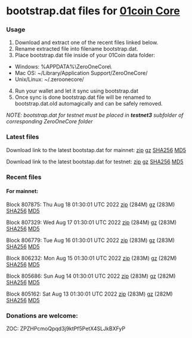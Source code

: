 # bootstrap.dat files for [01coin Core](https://01coin.io)

### Usage

1. Download and extract one of the recent files linked below.
2. Rename extracted file into filename bootstrap.dat.
3. Place bootstrap.dat file inside of your 01Coin data folder:
 - Windows: %APPDATA%\ZeroOneCore\
 - Mac OS: ~/Library/Application Support/ZeroOneCore/
 - Unix/Linux: ~/.zeroonecore/
4. Run your wallet and let it sync using bootstrap.dat
5. Once sync is done bootstrap.dat file will be renamed to bootstrap.dat.old automagically and can be safely removed.

_NOTE: bootstrap.dat for testnet must be placed in **testnet3** subfolder of corresponding ZeroOneCore folder_

### Latest files
Download link to the latest bootstap.dat for mainnet: [zip](https://files.01coin.io/mainnet/bootstrap.dat.zip) [gz](https://files.01coin.io/mainnet/bootstrap.dat.tar.gz) [SHA256](https://files.01coin.io/mainnet/sha256.txt) [MD5](https://files.01coin.io/mainnet/md5.txt)

Download link to the latest bootstap.dat for testnet: [zip](https://files.01coin.io/testnet/bootstrap.dat.zip) [gz](https://files.01coin.io/testnet/bootstrap.dat.tar.gz) [SHA256](https://files.01coin.io/testnet/sha256.txt) [MD5](https://files.01coin.io/testnet/md5.txt)

### Recent files

#### For mainnet:

Block 807875: Thu Aug 18 01:30:01 UTC 2022 [zip](https://files.01coin.io/mainnet/2022-08-18/bootstrap.dat.zip) (284M) [gz](https://files.01coin.io/mainnet/2022-08-18/bootstrap.dat.tar.gz) (283M) [SHA256](https://files.01coin.io/mainnet/2022-08-18/sha256.txt) [MD5](https://files.01coin.io/mainnet/2022-08-18/md5.txt)

Block 807329: Wed Aug 17 01:30:01 UTC 2022 [zip](https://files.01coin.io/mainnet/2022-08-17/bootstrap.dat.zip) (284M) [gz](https://files.01coin.io/mainnet/2022-08-17/bootstrap.dat.tar.gz) (283M) [SHA256](https://files.01coin.io/mainnet/2022-08-17/sha256.txt) [MD5](https://files.01coin.io/mainnet/2022-08-17/md5.txt)

Block 806779: Tue Aug 16 01:30:01 UTC 2022 [zip](https://files.01coin.io/mainnet/2022-08-16/bootstrap.dat.zip) (283M) [gz](https://files.01coin.io/mainnet/2022-08-16/bootstrap.dat.tar.gz) (283M) [SHA256](https://files.01coin.io/mainnet/2022-08-16/sha256.txt) [MD5](https://files.01coin.io/mainnet/2022-08-16/md5.txt)

Block 806232: Mon Aug 15 01:30:01 UTC 2022 [zip](https://files.01coin.io/mainnet/2022-08-15/bootstrap.dat.zip) (283M) [gz](https://files.01coin.io/mainnet/2022-08-15/bootstrap.dat.tar.gz) (282M) [SHA256](https://files.01coin.io/mainnet/2022-08-15/sha256.txt) [MD5](https://files.01coin.io/mainnet/2022-08-15/md5.txt)

Block 805686: Sun Aug 14 01:30:01 UTC 2022 [zip](https://files.01coin.io/mainnet/2022-08-14/bootstrap.dat.zip) (283M) [gz](https://files.01coin.io/mainnet/2022-08-14/bootstrap.dat.tar.gz) (282M) [SHA256](https://files.01coin.io/mainnet/2022-08-14/sha256.txt) [MD5](https://files.01coin.io/mainnet/2022-08-14/md5.txt)

Block 805162: Sat Aug 13 01:30:01 UTC 2022 [zip](https://files.01coin.io/mainnet/2022-08-13/bootstrap.dat.zip) (283M) [gz](https://files.01coin.io/mainnet/2022-08-13/bootstrap.dat.tar.gz) (282M) [SHA256](https://files.01coin.io/mainnet/2022-08-13/sha256.txt) [MD5](https://files.01coin.io/mainnet/2022-08-13/md5.txt)


### Donations are welcome:

ZOC: ZPZHPcmoQpqd3j9ktPf5PetX4SLJkBXFyP
